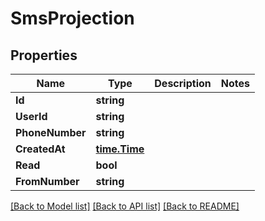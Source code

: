 # SmsProjection

## Properties

Name | Type | Description | Notes
------------ | ------------- | ------------- | -------------
**Id** | **string** |  | 
**UserId** | **string** |  | 
**PhoneNumber** | **string** |  | 
**CreatedAt** | [**time.Time**](time.Time) |  | 
**Read** | **bool** |  | 
**FromNumber** | **string** |  | 

[[Back to Model list]](../README#documentation-for-models) [[Back to API list]](../README#documentation-for-api-endpoints) [[Back to README]](../README)


